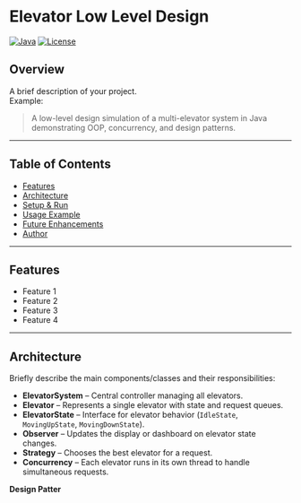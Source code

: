 # Elevator Low Level Design

[![Java](https://img.shields.io/badge/Java-17+-blue)](https://www.oracle.com/java/)
[![License](https://img.shields.io/badge/License-MIT-green)](LICENSE)

## Overview
A brief description of your project.  
Example:
> A low-level design simulation of a multi-elevator system in Java demonstrating OOP, concurrency, and design patterns.

---

## Table of Contents
- [Features](#features)
- [Architecture](#architecture)
- [Setup & Run](#setup--run)
- [Usage Example](#usage-example)
- [Future Enhancements](#future-enhancements)
- [Author](#author)

---

## Features
- Feature 1
- Feature 2
- Feature 3
- Feature 4

---

## Architecture
Briefly describe the main components/classes and their responsibilities:

- **ElevatorSystem** – Central controller managing all elevators.
- **Elevator** – Represents a single elevator with state and request queues.
- **ElevatorState** – Interface for elevator behavior (`IdleState`, `MovingUpState`, `MovingDownState`).
- **Observer** – Updates the display or dashboard on elevator state changes.
- **Strategy** – Chooses the best elevator for a request.
- **Concurrency** – Each elevator runs in its own thread to handle simultaneous requests.

**Design Patter**
